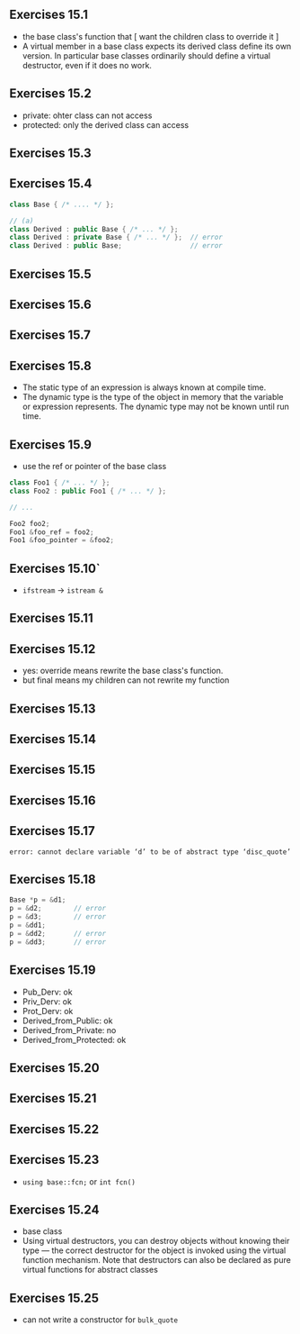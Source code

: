 ## Exercises 15.1
- the base class's function that [ want the children class to override it ]
- A virtual member in a base class expects its derived class define its own version. In particular base classes ordinarily should define a virtual destructor, even if it does no work.

## Exercises 15.2
- private: ohter class can not access
- protected: only the derived class can access

## Exercises 15.3
## Exercises 15.4
```c++
class Base { /* .... */ };

// (a)
class Derived : public Base { /* ... */ };
class Derived : private Base { /* ... */ };  // error
class Derived : public Base;                 // error
```

## Exercises 15.5
## Exercises 15.6
## Exercises 15.7
## Exercises 15.8
- The static type of an expression is always known at compile time.
- The dynamic type is the type of the object in memory that the variable or expression represents. The dynamic type may not be known until run time.

## Exercises 15.9
- use the ref or pointer of the base class

```c++
class Foo1 { /* ... */ };
class Foo2 : public Foo1 { /* ... */ };

// ...

Foo2 foo2;
Foo1 &foo_ref = foo2;
Foo1 &foo_pointer = &foo2;

```

## Exercises 15.10`
- `ifstream` -> `istream &`

## Exercises 15.11
## Exercises 15.12
- yes: override means rewrite the base class's function.
- but final means my children can not rewrite my function


## Exercises 15.13
## Exercises 15.14
## Exercises 15.15
## Exercises 15.16
## Exercises 15.17
```
error: cannot declare variable ‘d’ to be of abstract type ‘disc_quote’
```


## Exercises 15.18

```c++
Base *p = &d1; 
p = &d2;        // error
p = &d3;        // error
p = &dd1;       
p = &dd2;       // error
p = &dd3;       // error
```

## Exercises 15.19
- Pub_Derv: ok
- Priv_Derv: ok
- Prot_Derv: ok
- Derived_from_Public: ok
- Derived_from_Private: no
- Derived_from_Protected: ok

## Exercises 15.20
## Exercises 15.21
## Exercises 15.22
## Exercises 15.23
- `using base::fcn;` or `int fcn()`

## Exercises 15.24
- base class 
- Using virtual destructors, you can destroy objects without knowing their type — the correct destructor for the object is invoked using the virtual function mechanism. Note that destructors can also be declared as pure virtual functions for abstract classes

## Exercises 15.25
- can not write a constructor for `bulk_quote`